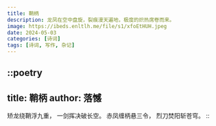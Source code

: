 ```yaml
---
title: 鞘柄
description: 龙凤在空中盘旋，裂痕漫天遍地，极度的炽热席卷而来。
image: https://ibeds.enltlh.me/file/s1/xfoEtHUH.jpeg
date: 2024-05-03
categories: [诗词]
tags: [诗词, 写作, 杂记]
---
```


::poetry
---
title: 鞘柄
author: 落憾
---
矫龙绕鞘浮九重，
一剑挥决破长空。
赤凤缠柄悬三令，
烈刀焚阳斩苍穹。
::